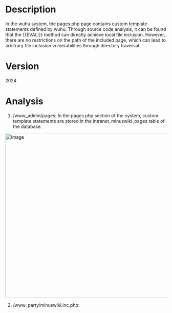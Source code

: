 # Description
In the wuhu system, the pages.php page contains custom template statements defined by wuhu. Through source code analysis, it can be found that the {{EVAL:}} method can directly achieve local file inclusion. However, there are no restrictions on the path of the included page, which can lead to arbitrary file inclusion vulnerabilities through directory traversal.

# Version
2024

# Analysis
1. /www_admin/pages: In the pages.php section of the system, custom template statements are stored in the intranet_minuswiki_pages table of the database.
<img width="511" alt="image" src="https://github.com/user-attachments/assets/180e6f5e-a24a-4097-9cf4-95f3c13b6ed1">


2. /www_party/minuswiki.inc.php:
